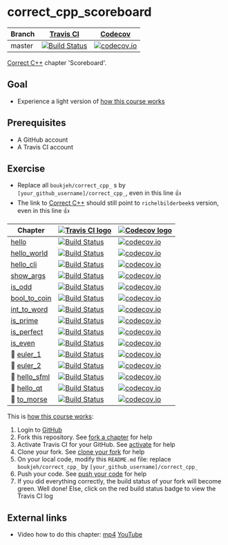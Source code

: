 # correct_cpp_scoreboard

Branch|[Travis CI](https://travis-ci.org)|[Codecov](https://www.codecov.io)
---|---|---
master|[![Build Status](https://travis-ci.org/boukjeh/correct_cpp_scoreboard.svg?branch=master)](https://travis-ci.org/boukjeh/correct_cpp_scoreboard)|[![codecov.io](https://codecov.io/github/boukjeh/correct_cpp_scoreboard/coverage.svg?branch=master)](https://codecov.io/github/boukjeh/correct_cpp_scoreboard/branch/master)

[Correct C++](https://github.com/richelbilderbeek/correct_cpp) chapter 'Scoreboard'.

## Goal

 * Experience a light version of [how this course works](https://github.com/richelbilderbeek/correct_cpp/blob/master/doc/how_this_course_works.md)

## Prerequisites

 * A GitHub account
 * A Travis CI account

## Exercise

 * Replace all `boukjeh/correct_cpp_` s by `[your_github_username]/correct_cpp_`, even in this line :+1:
 * The link to [Correct C++](https://github.com/richelbilderbeek/correct_cpp) should still point to `richelbilderbeek`s version, even in this line :+1:

Chapter|[![Travis CI logo](TravisCI.png)](https://travis-ci.org)|[![Codecov logo](Codecov.png)](https://www.codecov.io)
---|---|---
[hello](https://github.com/boukjeh/correct_cpp_hello)|[![Build Status](https://travis-ci.org/boukjeh/correct_cpp_hello.svg?branch=master)](https://travis-ci.org/boukjeh/correct_cpp_hello) | [![codecov.io](https://codecov.io/github/boukjeh/correct_cpp_hello/coverage.svg?branch=master)](https://codecov.io/github/boukjeh/correct_cpp_hello?branch=master)
[hello_world](https://github.com/boukjeh/correct_cpp_hello_world)|[![Build Status](https://travis-ci.org/boukjeh/correct_cpp_hello_world.svg?branch=master)](https://travis-ci.org/boukjeh/correct_cpp_hello_world) | [![codecov.io](https://codecov.io/github/boukjeh/correct_cpp_hello_world/coverage.svg?branch=master)](https://codecov.io/github/boukjeh/correct_cpp_hello_world?branch=master)
[hello_cli](https://github.com/boukjeh/correct_cpp_hello_cli)|[![Build Status](https://travis-ci.org/boukjeh/correct_cpp_hello_cli.svg?branch=master)](https://travis-ci.org/boukjeh/correct_cpp_hello_cli) | [![codecov.io](https://codecov.io/github/boukjeh/correct_cpp_hello_cli/coverage.svg?branch=master)](https://codecov.io/github/boukjeh/correct_cpp_hello_cli?branch=master)
[show_args](https://github.com/boukjeh/correct_cpp_show_args)|[![Build Status](https://travis-ci.org/boukjeh/correct_cpp_show_args.svg?branch=master)](https://travis-ci.org/boukjeh/correct_cpp_show_args) | [![codecov.io](https://codecov.io/github/boukjeh/correct_cpp_show_args/coverage.svg?branch=master)](https://codecov.io/github/boukjeh/correct_cpp_show_args?branch=master)
[is_odd](https://github.com/boukjeh/correct_cpp_is_odd)|[![Build Status](https://travis-ci.org/boukjeh/correct_cpp_is_odd.svg?branch=master)](https://travis-ci.org/boukjeh/correct_cpp_is_odd) | [![codecov.io](https://codecov.io/github/boukjeh/correct_cpp_is_odd/coverage.svg?branch=master)](https://codecov.io/github/boukjeh/correct_cpp_is_odd?branch=master)
[bool_to_coin](https://github.com/boukjeh/correct_cpp_bool_to_coin)|[![Build Status](https://travis-ci.org/boukjeh/correct_cpp_bool_to_coin.svg?branch=master)](https://travis-ci.org/boukjeh/correct_cpp_bool_to_coin) | [![codecov.io](https://codecov.io/github/boukjeh/correct_cpp_bool_to_coin/coverage.svg?branch=master)](https://codecov.io/github/boukjeh/correct_cpp_bool_to_coin?branch=master)
[int_to_word](https://github.com/boukjeh/correct_cpp_int_to_word)|[![Build Status](https://travis-ci.org/boukjeh/correct_cpp_int_to_word.svg?branch=master)](https://travis-ci.org/boukjeh/correct_cpp_int_to_word) | [![codecov.io](https://codecov.io/github/boukjeh/correct_cpp_int_to_word/coverage.svg?branch=master)](https://codecov.io/github/boukjeh/correct_cpp_int_to_word?branch=master)
[is_prime](https://github.com/boukjeh/correct_cpp_is_prime)|[![Build Status](https://travis-ci.org/boukjeh/correct_cpp_is_prime.svg?branch=master)](https://travis-ci.org/boukjeh/correct_cpp_is_prime) | [![codecov.io](https://codecov.io/github/boukjeh/correct_cpp_is_prime/coverage.svg?branch=master)](https://codecov.io/github/boukjeh/correct_cpp_is_prime?branch=master)
[is_perfect](https://github.com/boukjeh/correct_cpp_is_perfect)|[![Build Status](https://travis-ci.org/boukjeh/correct_cpp_is_perfect.svg?branch=master)](https://travis-ci.org/boukjeh/correct_cpp_is_perfect) | [![codecov.io](https://codecov.io/github/boukjeh/correct_cpp_is_perfect/coverage.svg?branch=master)](https://codecov.io/github/boukjeh/correct_cpp_is_perfect?branch=master)
[is_even](https://github.com/boukjeh/correct_cpp_is_even)|[![Build Status](https://travis-ci.org/boukjeh/correct_cpp_is_even.svg?branch=master)](https://travis-ci.org/boukjeh/correct_cpp_is_even) | [![codecov.io](https://codecov.io/github/boukjeh/correct_cpp_is_even/coverage.svg?branch=master)](https://codecov.io/github/boukjeh/correct_cpp_is_even?branch=master)
:construction: [euler_1](https://github.com/boukjeh/correct_cpp_euler_1)|[![Build Status](https://travis-ci.org/boukjeh/correct_cpp_euler_1.svg?branch=master)](https://travis-ci.org/boukjeh/correct_cpp_euler_1) | [![codecov.io](https://codecov.io/github/boukjeh/correct_cpp_euler_1/coverage.svg?branch=master)](https://codecov.io/github/boukjeh/correct_cpp_euler_1?branch=master)
:construction: [euler_2](https://github.com/boukjeh/correct_cpp_euler_2)|[![Build Status](https://travis-ci.org/boukjeh/correct_cpp_euler_2.svg?branch=master)](https://travis-ci.org/boukjeh/correct_cpp_euler_2) | [![codecov.io](https://codecov.io/github/boukjeh/correct_cpp_euler_2/coverage.svg?branch=master)](https://codecov.io/github/boukjeh/correct_cpp_euler_2?branch=master)
:construction: [hello_sfml](https://github.com/boukjeh/correct_cpp_hello_sfml)|[![Build Status](https://travis-ci.org/boukjeh/correct_cpp_hello_sfml.svg?branch=master)](https://travis-ci.org/boukjeh/correct_cpp_hello_sfml) | [![codecov.io](https://codecov.io/github/boukjeh/correct_cpp_hello_sfml/coverage.svg?branch=master)](https://codecov.io/github/boukjeh/correct_cpp_hello_sfml?branch=master)
:construction: [hello_qt](https://github.com/boukjeh/correct_cpp_hello_qt)|[![Build Status](https://travis-ci.org/boukjeh/correct_cpp_hello_qt.svg?branch=master)](https://travis-ci.org/boukjeh/correct_cpp_hello_qt) | [![codecov.io](https://codecov.io/github/boukjeh/correct_cpp_hello_qt/coverage.svg?branch=master)](https://codecov.io/github/boukjeh/correct_cpp_hello_qt?branch=master)
:construction: [to_morse](https://github.com/boukjeh/correct_cpp_to_morse)|[![Build Status](https://travis-ci.org/boukjeh/correct_cpp_to_morse.svg?branch=master)](https://travis-ci.org/boukjeh/correct_cpp_to_morse) | [![codecov.io](https://codecov.io/github/boukjeh/correct_cpp_to_morse/coverage.svg?branch=master)](https://codecov.io/github/boukjeh/correct_cpp_to_morse?branch=master)

This is [how this course works](https://github.com/richelbilderbeek/correct_cpp/blob/master/doc/how_this_course_works.md):

  1. Login to [GitHub](https://github.com/)
  2. Fork this repository. See [fork a chapter](https://github.com/richelbilderbeek/correct_cpp/blob/master/doc/fork_a_chapter.md) for help
  3. Activate Travis CI for your GitHub. See [activate](https://github.com/richelbilderbeek/correct_cpp/blob/master/doc/activate.md) for help 
  4. Clone your fork. See [clone your fork](https://github.com/richelbilderbeek/correct_cpp/blob/master/doc/clone_your_fork.md) for help
  5. On your local code, modify this `README.md` file: replace `boukjeh/correct_cpp_` by `[your_github_username]/correct_cpp_`
  6. Push your code. See [push your code](https://github.com/richelbilderbeek/correct_cpp/blob/master/doc/push_your_code.md) for help
  7. If you did everything correctly, the build status of your fork will become green. Well done! Else, click on the red build status badge to view the Travis CI log

## External links


 * Video how to do this chapter: [mp4](http://www.richelbilderbeek.nl/correct_cpp_scoreboard.mp4) [YouTube](https://youtu.be/QABP8qEeM9o)
